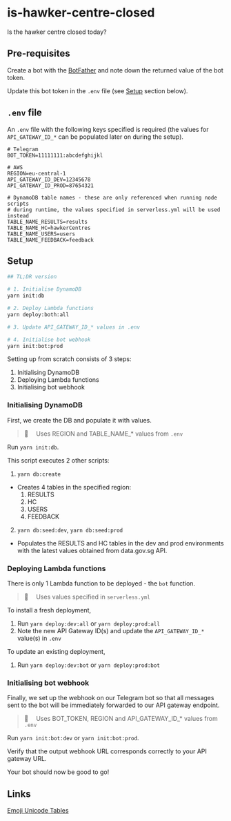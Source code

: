 # is-hawker-centre-closed

Is the hawker centre closed today?

## Pre-requisites

Create a bot with the [BotFather](https://t.me/botfather) and note down the returned value of the bot token.

Update this bot token in the `.env` file (see [Setup](#setup) section below).

## `.env` file

An `.env` file with the following keys specified is required (the values for `API_GATEWAY_ID_*` can be populated later on during the setup).

```
# Telegram
BOT_TOKEN=11111111:abcdefghijkl

# AWS
REGION=eu-central-1
API_GATEWAY_ID_DEV=12345678
API_GATEWAY_ID_PROD=87654321

# DynamoDB table names - these are only referenced when running node scripts
# during runtime, the values specified in serverless.yml will be used instead
TABLE_NAME_RESULTS=results
TABLE_NAME_HC=hawkerCentres
TABLE_NAME_USERS=users
TABLE_NAME_FEEDBACK=feedback
```

## Setup

```bash
## TL;DR version

# 1. Initialise DynamoDB
yarn init:db

# 2. Deploy Lambda functions
yarn deploy:both:all

# 3. Update API_GATEWAY_ID_* values in .env

# 4. Initialise bot webhook
yarn init:bot:prod
```

Setting up from scratch consists of 3 steps:

1. Initialising DynamoDB
1. Deploying Lambda functions
1. Initialising bot webhook

### Initialising DynamoDB

First, we create the DB and populate it with values.

> :notebook:  Uses REGION and TABLE_NAME\_\* values from `.env`

Run `yarn init:db`.

This script executes 2 other scripts:

1. `yarn db:create`

- Creates 4 tables in the specified region:
  1. RESULTS
  1. HC
  1. USERS
  1. FEEDBACK

2. `yarn db:seed:dev`, `yarn db:seed:prod`

- Populates the RESULTS and HC tables in the dev and prod environments with the latest values obtained from data.gov.sg API.

### Deploying Lambda functions

There is only 1 Lambda function to be deployed - the `bot` function.

> :orange_book:  Uses values specified in `serverless.yml`

To install a fresh deployment,

1. Run `yarn deploy:dev:all` or `yarn deploy:prod:all`
1. Note the new API Gateway ID(s) and update the `API_GATEWAY_ID_*` value(s) in `.env`

To update an existing deployment,

1. Run `yarn deploy:dev:bot` or `yarn deploy:prod:bot`

### Initialising bot webhook

Finally, we set up the webhook on our Telegram bot so that all messages sent to the bot will be immediately forwarded to our API gateway endpoint.

> :notebook:  Uses BOT_TOKEN, REGION and API_GATEWAY_ID\_\* values from `.env`

Run `yarn init:bot:dev` or `yarn init:bot:prod`.

Verify that the output webhook URL corresponds correctly to your API gateway URL.

Your bot should now be good to go!

## Links

[Emoji Unicode Tables](https://apps.timwhitlock.info/emoji/tables/unicode)
